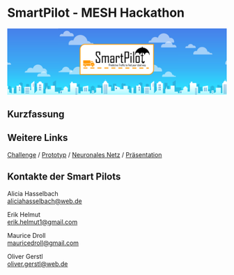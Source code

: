 # SmartPilot - MESH Hackathon
![Header](pictures/logo.png)

## Kurzfassung

## Weitere Links

[Challenge](doc/Enviromental-Challenge.pdf) / [Prototyp](https://www.youtube.com/watch?v=dQw4w9WgXcQ&ab_channel=RickAstleyVEVO) / [Neuronales Netz](notebooks/main.ipynb) / [Präsentation](doc/MESH2.pptx) 

## Kontakte der Smart Pilots

Alicia Hasselbach <br>
[aliciahasselbach@web.de](mailto:aliciahasselbach@web.de)

Erik Helmut <br>
[erik.helmut1@gmail.com](mailto:erik.helmut1@gmail.com)

Maurice Droll <br>
[mauricedroll@gmail.com](mailto:mauricedroll@gmail.com)

Oliver Gerstl <br>
[oliver.gerstl@web.de](mailto:oliver.gerstl@web.de)